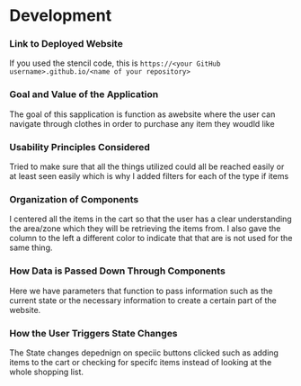 # Development

### Link to Deployed Website
If you used the stencil code, this is `https://<your GitHub username>.github.io/<name of your repository>`

### Goal and Value of the Application
The goal of this sapplication is function as awebsite where the user can navigate through clothes in order to purchase any item they woudld
like
### Usability Principles Considered
Tried to make sure that all the things utilized could all be reached easily or at least seen easily which is why I added filters for each
of the type if items
### Organization of Components
I centered all the items in the cart so that the user has a clear understanding the area/zone which they will be retrieving the items from.
I also gave the column to the left a different color to indicate that that are is not used for the same thing.
### How Data is Passed Down Through Components
Here we have parameters that function to pass information such as the current state or the necessary information to create a certain part of 
the website.
### How the User Triggers State Changes
The State changes depednign on speciic buttons clicked such as adding items to the cart or checking for specifc items 
instead of looking at the whole shopping list. 
